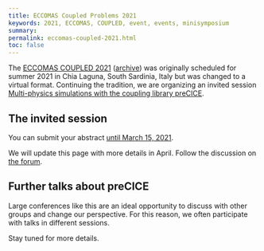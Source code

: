 ```yaml
---
title: ECCOMAS Coupled Problems 2021
keywords: 2021, ECCOMAS, COUPLED, event, events, minisymposium
summary:
permalink: eccomas-coupled-2021.html
toc: false
---
```


The [ECCOMAS COUPLED 2021](https://congress.cimne.com/coupled2021/frontal/default.asp)
([archive](https://web.archive.org/web/20201027054315/https://congress.cimne.com/coupled2021/frontal/InvitedSessions.asp))
was originally scheduled for summer 2021 in Chia Laguna, South Sardinia, Italy but was changed to a virtual format.
Continuing the tradition, we are organizing an invited session [Multi-physics simulations with the coupling library preCICE](https://congress.cimne.com/coupled2021/frontal/doc/IS/MultiPhysicsSimulationsWithCouplingLibraryPreCICE.pdf).

## The invited session

You can submit your abstract [until March 15, 2021](https://congress.cimne.com/coupled2021/frontal/Dates.asp).

We will update this page with more details in April. Follow the discussion on [the forum](https://precice.discourse.group/t/precice-invited-session-at-eccomas-coupled-2021/448).

## Further talks about preCICE

Large conferences like this are an ideal opportunity to discuss with other groups and change our perspective. For this reason, we often participate with talks in different sessions.

Stay tuned for more details.
